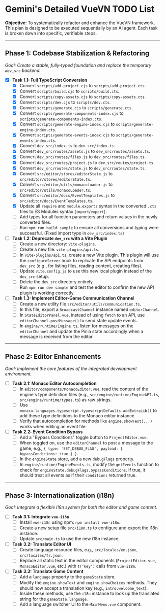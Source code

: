 # Gemini's Detailed VueVN TODO List

**Objective:** To systematically refactor and enhance the VueVN framework. This plan is designed to be executed sequentially by an AI agent. Each task is broken down into specific, verifiable steps.

---

## Phase 1: Codebase Stabilization & Refactoring

*Goal: Create a stable, fully-typed foundation and replace the temporary `dev_src` backend.*

- [x] **Task 1.1: Full TypeScript Conversion**
  - [x] Convert `scripts/add-project.cjs` to `scripts/add-project.cts`.
  - [x] Convert `scripts/build.cjs` to `scripts/build.cts`.
  - [x] Convert `scripts/copy-assets.cjs` to `scripts/copy-assets.cts`.
  - [x] Convert `scripts/dev.cjs` to `scripts/dev.cts`.
  - [x] Convert `scripts/generate.cjs` to `scripts/generate.cts`.
  - [x] Convert `scripts/generate-components-index.cjs` to `scripts/generate-components-index.cts`.
  - [x] Convert `scripts/generate-engine-index.cjs` to `scripts/generate-engine-index.cts`.
  - [x] Convert `scripts/generate-events-index.cjs` to `scripts/generate-events-index.cts`.
  - [x] Convert `dev_src/index.js` to `dev_src/index.ts`.
  - [x] Convert `dev_src/routes/assets.js` to `dev_src/routes/assets.ts`.
  - [x] Convert `dev_src/routes/files.js` to `dev_src/routes/files.ts`.
  - [x] Convert `dev_src/routes/project.js` to `dev_src/routes/project.ts`.
  - [x] Convert `dev_src/routes/state.js` to `dev_src/routes/state.ts`.
  - [x] Convert `src/editor/stores/editorState.js` to `src/editor/stores/editorState.ts`.
  - [x] Convert `src/editor/utils/monacoLoader.js` to `src/editor/utils/monacoLoader.ts`.
  - [x] Convert `src/editor/docs/EventTemplates.js` to `src/editor/docs/EventTemplates.ts`.
  - [x] Update all `require` and `module.exports` syntax in the converted `.cts` files to ES Modules syntax (`import`/`export`).
  - [ ] Add types for all function parameters and return values in the newly converted files.
  - [ ] Run `npm run build sample` to ensure all conversions and typing were successful. (Fixed import typo in `dev_src/index.ts`)

- [ ] **Task 1.2: Deprecate `dev_src` with a Vite Plugin**
  - [ ] Create a new directory: `vite-plugins`.
  - [ ] Create a new file: `vite-plugins/api.ts`.
  - [ ] In `vite-plugins/api.ts`, create a new Vite plugin. This plugin will use the `configureServer` hook to replicate the API endpoints from `dev_src` (e.g., for listing files, reading content, creating files).
  - [ ] Update `vite.config.js` to use this new local plugin instead of the `dev_src` setup.
  - [ ] Delete the `dev_src` directory entirely.
  - [ ] Run `npm run dev sample` and test the editor to confirm the new API plugin is working correctly.

- [ ] **Task 1.3: Implement Editor-Game Communication Channel**
  - [ ] Create a new utility file `src/editor/utils/communication.ts`.
  - [ ] In this file, export a `BroadcastChannel` instance named `editorChannel`.
  - [ ] In `StateEditorPanel.vue`, instead of using `fetch` to an API, use `editorChannel.postMessage()` to send state update events.
  - [ ] In `engine/runtime/Engine.ts`, listen for messages on the `editorChannel` and update the Pinia state accordingly when a message is received from the editor.

---

## Phase 2: Editor Enhancements

*Goal: Implement the core features of the integrated development environment.*

- [ ] **Task 2.1: Monaco Editor Autocompletion**
  - [ ] In `editor/components/MonacoEditor.vue`, read the content of the engine's type definition files (e.g., `src/engine/runtime/EngineAPI.ts`, `src/engine/runtime/types.ts`) as raw strings.
  - [ ] Use `monaco.languages.typescript.typescriptDefaults.addExtraLib()` to add these type definitions to the Monaco editor instance.
  - [ ] Verify that autocompletion for methods like `engine.showText(...)` works when editing an event file.

- [ ] **Task 2.2: Event Condition Bypass**
  - [ ] Add a "Bypass Conditions" toggle button to `ProjectEditor.vue`.
  - [ ] When toggled on, use the `editorChannel` to post a message to the game, e.g., `{ type: 'SET_DEBUG_FLAG', payload: { bypassConditions: true } }`.
  - [ ] In the `engineState` store, add a new `debugFlags` property.
  - [ ] In `engine/runtime/EngineEvents.ts`, modify the `getEvents` function to check for `engineState.debugFlags.bypassConditions`. If true, it should treat all events as if their `conditions` returned true.

---

## Phase 3: Internationalization (i18n)

*Goal: Integrate a flexible i18n system for both the editor and game content.*

- [ ] **Task 3.1: Integrate `vue-i18n`**
  - [ ] Install `vue-i18n` using npm: `npm install vue-i18n`.
  - [ ] Create a new setup file `src/i18n.ts` to configure and export the i18n instance.
  - [ ] Update `src/main.ts` to use the new i18n instance.

- [ ] **Task 3.2: Translate Editor UI**
  - [ ] Create language resource files, e.g., `src/locales/en.json`, `src/locales/fr.json`.
  - [ ] Replace all static text in the editor components (`ProjectEditor.vue`, `MonacoEditor.vue`, etc.) with `t('key')` calls from `vue-i18n`.

- [ ] **Task 3.3: Translate Game Content**
  - [ ] Add a `language` property to the `gameState` store.
  - [ ] Modify the `engine.showText` and `engine.showChoices` methods. They should now accept a translation key (e.g., `intro.welcome_text`).
  - [ ] Inside these methods, use the `i18n` instance to look up the translated string for the `gameState.language`.
  - [ ] Add a language switcher UI to the `MainMenu.vue` component.